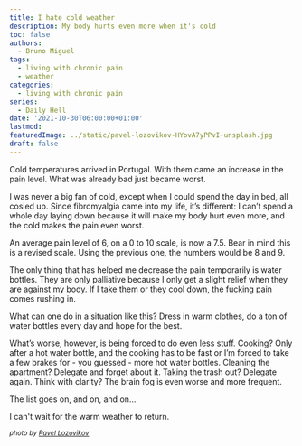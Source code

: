 ```yaml
---
title: I hate cold weather
description: My body hurts even more when it's cold
toc: false
authors:
  - Bruno Miguel
tags:
  - living with chronic pain
  - weather
categories:
  - living with chronic pain
series:
  - Daily Hell
date: '2021-10-30T06:00:00+01:00'
lastmod: 
featuredImage: ../static/pavel-lozovikov-HYovA7yPPvI-unsplash.jpg
draft: false
---
```


Cold temperatures arrived in Portugal. With them came an increase in the pain level. What was already bad just became worst.

I was never a big fan of cold, except when I could spend the day in bed, all cosied up. Since fibromyalgia came into my life, it’s different: I can’t spend a whole day laying down because it will make my body hurt even more, and the cold makes the pain even worst.

An average pain level of 6, on a 0 to 10 scale, is now a 7.5. Bear in mind this is a revised scale. Using the previous one, the numbers would be 8 and 9.

The only thing that has helped me decrease the pain temporarily is water bottles. They are only palliative because I only get a slight relief when they are against my body. If I take them or they cool down, the fucking pain comes rushing in.

What can one do in a situation like this? Dress in warm clothes, do a ton of water bottles every day and hope for the best.

What’s worse, however, is being forced to do even less stuff. Cooking? Only after a hot water bottle, and the cooking has to be fast or I’m forced to take a few brakes for - you guessed - more hot water bottles. Cleaning the apartment? Delegate and forget about it. Taking the trash out? Delegate again. Think with clarity? The brain fog is even worse and more frequent.

The list goes on, and on, and on…

I can't wait for the warm weather to return.

<small>_photo by [Pavel Lozovikov](https://unsplash.com/photos/HYovA7yPPvI)_</small>
